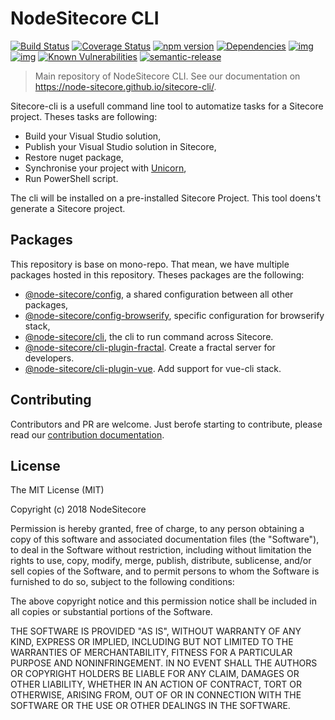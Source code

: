 # NodeSitecore CLI

[![Build Status](https://travis-ci.org/NodeSitecore/sitecore-cli.svg?branch=master)](https://travis-ci.org/NodeSitecore/sitecore-cli)
[![Coverage Status](https://coveralls.io/repos/github/NodeSitecore/sitecore-cli/badge.svg?branch=master)](https://coveralls.io/github/NodeSitecore/sitecore-cli?branch=master)
[![npm version](https://badge.fury.io/js/%40node-sitecore%2Fcli.svg)](https://badge.fury.io/js/node-sitecore-cli)
[![Dependencies](https://david-dm.org/NodeSitecore/sitecore-cli.svg)](https://david-dm.org/NodeSitecore/sitecore-cli#info=dependencies)
[![img](https://david-dm.org/NodeSitecore/sitecore-cli/dev-status.svg)](https://david-dm.org/NodeSitecore/sitecore-cli/#info=devDependencies)
[![img](https://david-dm.org/NodeSitecore/sitecore-cli/peer-status.svg)](https://david-dm.org/NodeSitecore/sitecore-cli/#info=peerDependenciess)
[![Known Vulnerabilities](https://snyk.io/test/github/NodeSitecore/sitecore-cli/badge.svg)](https://snyk.io/test/github/NodeSitecore/sitecore-cli)
[![semantic-release](https://img.shields.io/badge/%20%20%F0%9F%93%A6%F0%9F%9A%80-semantic--release-e10079.svg)](https://github.com/semantic-release/semantic-release)

> Main repository of NodeSitecore CLI. See our documentation on https://node-sitecore.github.io/sitecore-cli/.

Sitecore-cli is a usefull command line tool to automatize tasks for a Sitecore project. Theses tasks are following:

- Build your Visual Studio solution,
- Publish your Visual Studio solution in Sitecore,
- Restore nuget package,
- Synchronise your project with [Unicorn](https://github.com/trustedsec/unicorn),
- Run PowerShell script.

The cli will be installed on a pre-installed Sitecore Project. This tool doens't generate a Sitecore project.

## Packages

This repository is base on mono-repo. That mean, we have multiple packages hosted in this repository. Theses packages are the following:

- [@node-sitecore/config](https://node-sitecore.github.io/sitecore-cli/packages/config.md), a shared configuration between all other packages,
- [@node-sitecore/config-browserify](https://node-sitecore.github.io/sitecore-cli/packages/browserify.md), specific configuration for browserify stack,
- [@node-sitecore/cli](https://node-sitecore.github.io/sitecore-cli/packages/cli.md), the cli to run command across Sitecore.
- [@node-sitecore/cli-plugin-fractal](https://node-sitecore.github.io/sitecore-cli/packages/fractal.md). Create a fractal server for developers.
- [@node-sitecore/cli-plugin-vue](https://node-sitecore.github.io/sitecore-cli/packages/vue-cli.md). Add support for vue-cli stack.

## Contributing

Contributors and PR are welcome. Just berofe starting to contribute, please read our [contribution documentation](https://github.com/NodeSitecore/sitecore-cli/CONTRIBUTING.md).

## License

The MIT License (MIT)

Copyright (c) 2018 NodeSitecore

Permission is hereby granted, free of charge, to any person obtaining a copy of this software and associated documentation files (the "Software"), to deal in the Software without restriction, including without limitation the rights to use, copy, modify, merge, publish, distribute, sublicense, and/or sell copies of the Software, and to permit persons to whom the Software is furnished to do so, subject to the following conditions:

The above copyright notice and this permission notice shall be included in all copies or substantial portions of the Software.

THE SOFTWARE IS PROVIDED "AS IS", WITHOUT WARRANTY OF ANY KIND, EXPRESS OR IMPLIED, INCLUDING BUT NOT LIMITED TO THE WARRANTIES OF MERCHANTABILITY, FITNESS FOR A PARTICULAR PURPOSE AND NONINFRINGEMENT. IN NO EVENT SHALL THE AUTHORS OR COPYRIGHT HOLDERS BE LIABLE FOR ANY CLAIM, DAMAGES OR OTHER LIABILITY, WHETHER IN AN ACTION OF CONTRACT, TORT OR OTHERWISE, ARISING FROM, OUT OF OR IN CONNECTION WITH THE SOFTWARE OR THE USE OR OTHER DEALINGS IN THE SOFTWARE.

[travis]: https://travis-ci.org/

